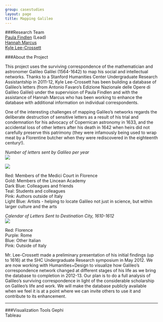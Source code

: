```yaml
---
group: casestudies  
layout: page  
title: Mapping Galileo  
---  
```


###Research Team  
[Paula Findlen](/people/#findlen) (Lead)  
[Hannah Marcus](/people/#marcus)  
[Kyle Lee-Crossett](/people/#crossett)

###About the Project


This project uses the surviving correspondence of the mathematician and astronomer Galileo Galilei (1564-1642) to map his social and intellectual networks.  Thanks to a Stanford Humanities Center Undergraduate Research Assistantship in 2011-12, Kyle Lee-Crossett has been building a database of Galileo’s letters (from Antonio Favaro’s Edizione Nazionale delle Opere di Galileo Galilei) under the supervision of Paula Findlen and with the assistance of Hannah Marcus who has been working to enhance the database with additional information on individual correspondents.

One of the interesting challenges of mapping Galileo’s networks regards the deliberate destruction of sensitive letters as a result of his trial and condemnation for his advocacy of Copernican astronomy in 1633, and the accidental loss of other letters after his death in 1642 when heirs did not carefully preserve this patrimony (they were infamously being used to wrap meat by a Florentine butcher when they were rediscovered in the eighteenth century!).

*Number of letters sent by Galileo per year*  
![](https://stanford.box.com/shared/static/e94v4w48v18ssrbh5yrz.png)

![](https://stanford.box.com/shared/static/0msqfxkt0vqevxoh7waj.png)

Red: Members of the Medici Court in Florence  
Gold: Members of the Lincean Academy  
Dark Blue: Colleagues and friends  
Teal: Students and colleagues  
Pink: Authors outside of Italy  
Light Blue: Artists - helping to locate Galileo not just in science, but within larger culture and the arts  

*Calendar of Letters Sent to Destination City, 1610-1612*  
![](https://stanford.box.com/shared/static/lzo2uk2qzvuoxn0ptwsp.png)

Red: Florence  
Purple: Rome  
Blue: Other Italian  
Pink: Outside of Italy  

Mr. Lee-Crossett made a preliminary presentation of his initial findings (up to 1616) at the SHC Undergraduate Research symposium in May 2012.  We are now working with Humanities+Design to visualize how Galileo’s correspondence network changed at different stages of his life as we bring the database to completion in 2012-13. Our plan is to do a full analysis of Galileo’s surviving correspondence in light of the considerable scholarship on Galileo’s life and work.  We will make the database publicly available when we feel it is at a point where we can invite others to use it and contribute to its enhancement.

<hr>

###Visualization Tools
Gephi  
Tableau  


[bar graph]: https://stanford.box.com/shared/static/e94v4w48v18ssrbh5yrz.png
[pie chart]: https://stanford.box.com/shared/static/0msqfxkt0vqevxoh7waj.png
[calendar]: https://stanford.box.com/shared/static/lzo2uk2qzvuoxn0ptwsp.png





